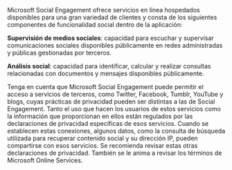 Microsoft Social Engagement ofrece servicios en línea hospedados disponibles para una gran variedad de clientes y consta de los siguientes componentes de funcionalidad social dentro de la aplicación:  
  
**Supervisión de medios sociales**: capacidad para escuchar y supervisar comunicaciones sociales disponibles públicamente en redes administradas y públicas gestionadas por terceros.  
  
**Análisis social**: capacidad para identificar, calcular y realizar consultas relacionadas con documentos y mensajes disponibles públicamente.  
  
 Tenga en cuenta que Microsoft Social Engagement puede permitir el acceso a servicios de terceros, como Twitter, Facebook, Tumblr, YouTube y blogs, cuyas prácticas de privacidad pueden ser distintas a las de Social Engagement. Tanto el uso que hacen los usuarios de estos servicios como la información que proporcionan en ellos están regulados por las declaraciones de privacidad específicas de esos servicios. Cuando se establecen estas conexiones, algunos datos, como la consulta de búsqueda utilizada para recuperar contenido social y su dirección IP, pueden compartirse con esos servicios. Se recomienda revisar estas otras declaraciones de privacidad. También se le anima a revisar los términos de Microsoft Online Services.